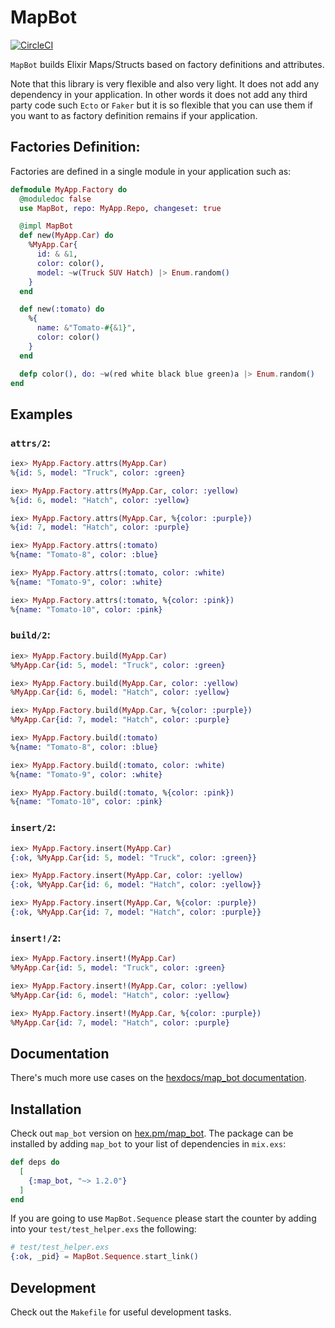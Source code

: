 # MapBot

[![CircleCI](https://circleci.com/gh/vnegrisolo/map_bot.svg?style=svg)](https://circleci.com/gh/vnegrisolo/map_bot)

`MapBot` builds Elixir Maps/Structs based on factory definitions and attributes.

Note that this library is very flexible and also very light. It does not add any dependency in your application. In other words it does not add any third party code such `Ecto` or `Faker` but it is so flexible that you can use them if you want to as factory definition remains if your application.

## Factories Definition:

Factories are defined in a single module in your application such as:

```elixir
defmodule MyApp.Factory do
  @moduledoc false
  use MapBot, repo: MyApp.Repo, changeset: true

  @impl MapBot
  def new(MyApp.Car) do
    %MyApp.Car{
      id: & &1,
      color: color(),
      model: ~w(Truck SUV Hatch) |> Enum.random()
    }
  end

  def new(:tomato) do
    %{
      name: &"Tomato-#{&1}",
      color: color()
    }
  end

  defp color(), do: ~w(red white black blue green)a |> Enum.random()
end
```

## Examples

### `attrs/2`:

```elixir
iex> MyApp.Factory.attrs(MyApp.Car)
%{id: 5, model: "Truck", color: :green}

iex> MyApp.Factory.attrs(MyApp.Car, color: :yellow)
%{id: 6, model: "Hatch", color: :yellow}

iex> MyApp.Factory.attrs(MyApp.Car, %{color: :purple})
%{id: 7, model: "Hatch", color: :purple}

iex> MyApp.Factory.attrs(:tomato)
%{name: "Tomato-8", color: :blue}

iex> MyApp.Factory.attrs(:tomato, color: :white)
%{name: "Tomato-9", color: :white}

iex> MyApp.Factory.attrs(:tomato, %{color: :pink})
%{name: "Tomato-10", color: :pink}
```

### `build/2`:

```elixir
iex> MyApp.Factory.build(MyApp.Car)
%MyApp.Car{id: 5, model: "Truck", color: :green}

iex> MyApp.Factory.build(MyApp.Car, color: :yellow)
%MyApp.Car{id: 6, model: "Hatch", color: :yellow}

iex> MyApp.Factory.build(MyApp.Car, %{color: :purple})
%MyApp.Car{id: 7, model: "Hatch", color: :purple}

iex> MyApp.Factory.build(:tomato)
%{name: "Tomato-8", color: :blue}

iex> MyApp.Factory.build(:tomato, color: :white)
%{name: "Tomato-9", color: :white}

iex> MyApp.Factory.build(:tomato, %{color: :pink})
%{name: "Tomato-10", color: :pink}
```

### `insert/2`:

```elixir
iex> MyApp.Factory.insert(MyApp.Car)
{:ok, %MyApp.Car{id: 5, model: "Truck", color: :green}}

iex> MyApp.Factory.insert(MyApp.Car, color: :yellow)
{:ok, %MyApp.Car{id: 6, model: "Hatch", color: :yellow}}

iex> MyApp.Factory.insert(MyApp.Car, %{color: :purple})
{:ok, %MyApp.Car{id: 7, model: "Hatch", color: :purple}}
```

### `insert!/2`:

```elixir
iex> MyApp.Factory.insert!(MyApp.Car)
%MyApp.Car{id: 5, model: "Truck", color: :green}

iex> MyApp.Factory.insert!(MyApp.Car, color: :yellow)
%MyApp.Car{id: 6, model: "Hatch", color: :yellow}

iex> MyApp.Factory.insert!(MyApp.Car, %{color: :purple})
%MyApp.Car{id: 7, model: "Hatch", color: :purple}
```

## Documentation

There's much more use cases on the [hexdocs/map_bot documentation][hexdocs-map_bot].

## Installation

Check out `map_bot` version on [hex.pm/map_bot][hex-pm-map_bot]. The package can be installed by adding `map_bot` to your list of dependencies in `mix.exs`:

```elixir
def deps do
  [
    {:map_bot, "~> 1.2.0"}
  ]
end
```

If you are going to use `MapBot.Sequence` please start the counter by adding into your `test/test_helper.exs` the following:

```elixir
# test/test_helper.exs
{:ok, _pid} = MapBot.Sequence.start_link()
```

## Development

Check out the `Makefile` for useful development tasks.

<!-- Links & Images -->
[hex-pm-map_bot]: https://hex.pm/packages/map_bot 'MapBot on Hex'
[hexdocs-map_bot]: https://hexdocs.pm/map_bot/ 'MapBot on HexDocs'
